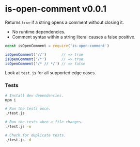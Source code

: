 
# is-open-comment v0.0.1 

Returns `true` if a string opens a comment without closing it.

- No runtime dependencies.
- Comment syntax within a string literal causes a false positive.

```js
const isOpenComment = require('is-open-comment')

isOpenComment('//')       // => true
isOpenComment('/*')       // => true
isOpenComment('/* // */') // => false
```

Look at `test.js` for all supported edge cases.

### Tests

```sh
# Install dev dependencies.
npm i

# Run the tests once.
./test.js

# Run the tests when a file changes.
./test.js -w

# Check for duplicate tests.
./test.js -d
```

